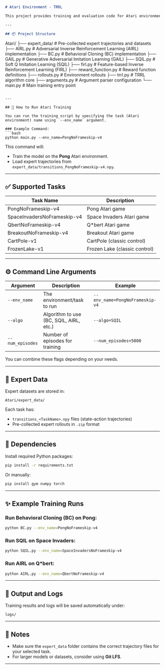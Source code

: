```markdown
# Atari Environment - TRRL

This project provides training and evaluation code for Atari environments using TRRL (Trust Region Reinforcement Learning) algorithms.

---

## 📦 Project Structure

```
Atari/
├── expert_data/           # Pre-collected expert trajectories and datasets
├── AIRL.py                # Adversarial Inverse Reinforcement Learning (AIRL) implementation
├── BC.py                  # Behavioral Cloning (BC) implementation
├── GAIL.py                # Generative Adversarial Imitation Learning (GAIL)
├── SQIL.py                # Soft Q Imitation Learning (SQIL)
├── firl.py                # Feature-based Inverse Reinforcement Learning (FIRL)
├── reward_function.py     # Reward function definitions
├── rollouts.py            # Environment rollouts
├── trrl.py                # TRRL algorithm core
├── arguments.py           # Argument parser configuration
└── main.py                # Main training entry point
```

---

## 🚀 How to Run Atari Training

You can run the training script by specifying the task (Atari environment) name using `--env_name` argument.

### Example Command:
```bash
python main.py --env_name=PongNoFrameskip-v4
```

This command will:
- Train the model on the **Pong** Atari environment.
- Load expert trajectories from `expert_data/transitions_PongNoFrameskip-v4.npy`.

---

## ✅ Supported Tasks

| Task Name                  | Description          |
|----------------------------|----------------------|
| PongNoFrameskip-v4         | Pong Atari game      |
| SpaceInvadersNoFrameskip-v4| Space Invaders Atari game |
| QbertNoFrameskip-v4        | Q*bert Atari game    |
| BreakoutNoFrameskip-v4     | Breakout Atari game  |
| CartPole-v1                | CartPole (classic control) |
| FrozenLake-v1              | Frozen Lake (classic control) |

---

## ⚙️ Command Line Arguments

| Argument         | Description                           | Example                           |
|------------------|---------------------------------------|-----------------------------------|
| `--env_name`     | The environment/task to run           | `--env_name=PongNoFrameskip-v4`   |
| `--algo`         | Algorithm to use (BC, SQIL, AIRL, etc.) | `--algo=SQIL`                    |
| `--num_episodes` | Number of episodes for training       | `--num_episodes=5000`            |

You can combine these flags depending on your needs.

---

## 💾 Expert Data

Expert datasets are stored in:
```
Atari/expert_data/
```
Each task has:
- `transitions_<TaskName>.npy` files (state-action trajectories)
- Pre-collected expert rollouts in `.zip` format

---

## 🔧 Dependencies

Install required Python packages:
```bash
pip install -r requirements.txt
```

Or manually:
```bash
pip install gym numpy torch
```

---

## ✨ Example Training Runs

### Run Behavioral Cloning (BC) on Pong:
```bash
python BC.py --env_name=PongNoFrameskip-v4
```

### Run SQIL on Space Invaders:
```bash
python SQIL.py --env_name=SpaceInvadersNoFrameskip-v4
```

### Run AIRL on Q*bert:
```bash
python AIRL.py --env_name=QbertNoFrameskip-v4
```

---

## 📂 Output and Logs
Training results and logs will be saved automatically under:
```
logs/
```

---

## 📝 Notes
- Make sure the `expert_data` folder contains the correct trajectory files for your selected task.
- For larger models or datasets, consider using **Git LFS**.

---
